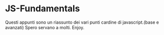 # JS-Fundamentals

Questi appunti sono un riassunto dei vari punti cardine di javascript.(base e avanzati)
Spero servano a molti.
Enjoy.
